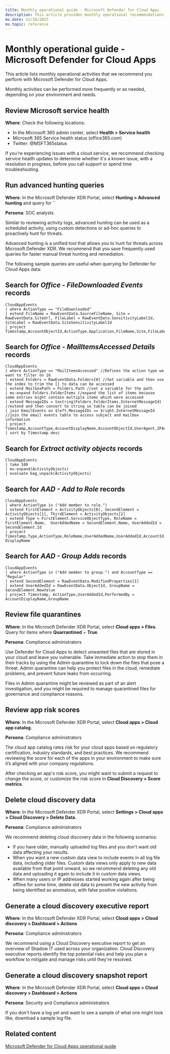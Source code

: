 ```yaml
---
title: Monthly operational guide - Microsoft Defender for Cloud Apps
description: This article provides monthly operational recommendations to help security operations teams to plan and run security activities.
ms.date: 11/28/2023
ms.topic: reference
---
```


# Monthly operational guide - Microsoft Defender for Cloud Apps

This article lists monthly operational activities that we recommend you perform with Microsoft Defender for Cloud Apps.

Monthly activities can be performed more frequently or as needed, depending on your environment and needs.

## Review Microsoft service health

**Where**: Check the following locations:

- In the Microsoft 365 admin center, select **Health > Service health**
- Microsoft 365 Service health status (office365.com) <!--was this a link?-->
- Twitter: @MSFT365status

If you're experiencing issues with a cloud service, we recommend checking service health updates to determine whether it's a known issue, with a resolution in progress, before you call support or spend time troubleshooting.

<!--why do this proactively monthly? i think we're missing something here-->

## Run advanced hunting queries

**Where**: In the Microsoft Defender XDR Portal, select **Hunting > Advanced hunting** and query for ``

**Persona**: SOC analysts 

Similar to reviewing activity logs, advanced hunting can be used as a scheduled activity, using custom detections or ad-hoc queries to proactively hunt for threats. 

Advanced hunting is a unified tool that allows you to hunt for threats across Microsoft Defender XDR. We recommend that you save frequently used queries for faster manual threat hunting and remediation. 

The following sample queries are useful when querying for Defender for Cloud Apps data:

<!-- we need better headings-->
## Search for *Office - FileDownloaded Events* records

```kusto
CloudAppEvents
| where ActionType == "FileDownloaded"
| extend FileName = RawEventData.SourceFileName, Site = RawEventData.SiteUrl, FileLabel = RawEventData.SensitivityLabelId, SiteLabel = RawEventData.SiteSensitivityLabelId
| project Timestamp,AccountObjectId,ActionType,Application,FileName,Site,FileLabel,SiteLabel
```

## Search for *Office - MailItemsAccessed Details* records

```kusto
CloudAppEvents
| where ActionType == "MailItemsAccessed" //Defines the action type we want to filter on 16
| extend Folders = RawEventData.Folders[0] //Set variable and then use the index to trim the [] to data can be accessed
| extend MailboxPath = Folders.Path //set a variable for the path
| mv-expand Folders.FolderItems //expand the list of items because some entries might contain multiple items which were accessed
| extend MessageIDs = tostring(Folders_FolderItems.InternetMessageId) //extend and then convert to string so table can be joined
| join EmailEvents on $left.MessageIDs == $right.InternetMessageId //join the email events table to access subject and mailbox information
| project Timestamp,AccountType,AccountDisplayName,AccountObjectId,UserAgent,IPAddress,CountryCode,City,ISP,NetworkMessageId,MailboxPath,Subject,SenderFromAddress,RecipientEmailAddress
| sort by Timestamp desc
```

## Search for *Extract activity objects* records

```kusto
CloudAppEvents
| take 100
| mv-expand(ActivityObjects)
| evaluate bag_unpack(ActivityObjects)
```

## Search for *AAD - Add to Role* records

```kusto
CloudAppEvents
| where ActionType in ("Add member to role.") 
| extend FirstElement = ActivityObjects[0], SecondElement = ActivityObjects[1], ThirdElement = ActivityObjects[2]
| extend Type = FirstElement.ServiceObjectType, RoleName = FirstElement.Name,  UserAddedName = SecondElement.Name, UserAddedId = SecondElement.Id
| project Timestamp,Type,ActionType,RoleName,UserAddedName,UserAddedId,AccountId,Account DisplayName
```

## Search for *AAD - Group Adds* records


```kusto
CloudAppEvents
| where ActionType in ("Add member to group.") and AccountType == "Regular"
| extend SecondElement = RawEventData.ModifiedProperties[1]
| extend UserAddedId = RawEventData.ObjectId, GroupName = 
SecondElement.NewValue
| project Timestamp, ActionType,UserAddedId,PerformedBy = 
AccountDisplayName,GroupName
```

## Review file quarantines

**Where**: In the Microsoft Defender XDR Portal, select **Cloud apps > Files**. Query for items where **Quarrantined** = **True**.

**Persona**: Compliance administrators

Use Defender for Cloud Apps to detect unwanted files that are stored in your cloud and leave you vulnerable. Take immediate action to stop them in their tracks by using the Admin quarantine to lock down the files that pose a threat. Admin quarantine can help you protect files in the cloud, remediate problems, and prevent future leaks from occurring.

Files in Admin quarantine might be reviewed as part of an alert investigation, and you might be required to manage quarantined files for governance and compliance reasons.

<!--More information: Understand how quarantine works-->

## Review app risk scores

**Where**: In the Microsoft Defender XDR Portal, select **Cloud apps > Cloud app catalog**.

**Persona**: Compliance administrators

The cloud app catalog rates risk for your cloud apps based on regulatory certification, industry standards, and best practices. We recommend reviewing the score for each of the apps in your environment to make sure it’s aligned with your company regulations.

After checking an app's risk score, you might want to submit a request to change the score, or customize the risk score in **Cloud Discovery > Score metrics**.

<!--More information: Working with the risk score-->

## Delete cloud discovery data

**Where**: In the Microsoft Defender XDR Portal, select **Settings > Cloud apps > Cloud Discovery > Delete Data**.

**Persona**: Compliance administrators

We recommend deleting cloud discovery data in the following scenarios:

- If you have older, manually uploaded log files and you don't want old data affecting your results.
- When you want a new custom data view to include events in all log file data, including older files. Custom data views only apply to new data available from that point onward, so we recommend deleting any old data and uploading it again to include it in custom data views.
- When many users or IP addresses started working again after being offline for some time, delete old data to prevent the new activity from being identified as anomalous, with false positive violations.

<!--More information: Deleting Cloud Discovery data-->


## Generate a cloud discovery executive report

**Where**: In the Microsoft Defender XDR Portal, select **Cloud apps > Cloud discovery > Dashboard > Actions**

**Persona**: Compliance administrators

We recommend using a Cloud Discovery executive report to get an overview of Shadow IT used across your organization. Cloud Discovery executive reports identify the top potential risks and help you plan a workflow to mitigate and manage risks until they're resolved.

<!--More information: Generate Cloud Discovery executive report-->

## Generate a cloud discovery snapshot report

<!-- why is this in the operations guide? also i think we need more exact instructions?-->

**Where**: In the Microsoft Defender XDR Portal, select **Cloud apps > Cloud discovery > Dashboard > Actions**

**Persona**: Security and Compliance administrators

If you don't have a log yet and want to see a sample of what one might look like, download a sample log file.

<!--More information: Create snapshot Cloud Discovery report-->

## Related content

[Microsoft Defender for Cloud Apps operational guide](mda-ops-guide.md)

